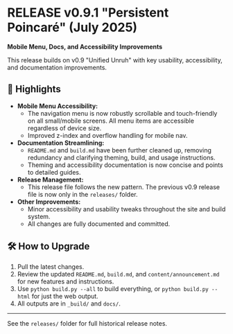 # RELEASE v0.9.1 "Persistent Poincaré" (July 2025)

**Mobile Menu, Docs, and Accessibility Improvements**

This release builds on v0.9 "Unified Unruh" with key usability, accessibility, and documentation improvements.

## 🚀 Highlights

- **Mobile Menu Accessibility:**
  - The navigation menu is now robustly scrollable and touch-friendly on all small/mobile screens. All menu items are accessible regardless of device size.
  - Improved z-index and overflow handling for mobile nav.
- **Documentation Streamlining:**
  - `README.md` and `build.md` have been further cleaned up, removing redundancy and clarifying theming, build, and usage instructions.
  - Theming and accessibility documentation is now concise and points to detailed guides.
- **Release Management:**
  - This release file follows the new pattern. The previous v0.9 release file is now only in the `releases/` folder.
- **Other Improvements:**
  - Minor accessibility and usability tweaks throughout the site and build system.
  - All changes are fully documented and committed.

## 🛠️ How to Upgrade

1. Pull the latest changes.
2. Review the updated `README.md`, `build.md`, and `content/announcement.md` for new features and instructions.
3. Use `python build.py --all` to build everything, or `python build.py --html` for just the web output.
4. All outputs are in `_build/` and `docs/`.

---

See the `releases/` folder for full historical release notes.
